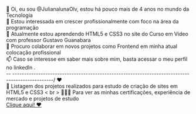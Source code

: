 👋 Oi, eu sou @JulianalunaOlv, estou há pouco mais de 4 anos no mundo da Tecnologia <br>
👀 Estou interessada em crescer profissionalmente com foco na área da programação  <br>
🌱 Atualmente estou aprendendo HTML5 e CSS3 no site do Curso em Video com professor Gustavo Guanabara  <br>
💞️ Procuro colaborar em novos projetos como Frontend em minha atual colocação profissional  <br>
📫 Caso se interesse em saber mais sobre mim, basta acessar o meu perfil no linkedln . <br>
-- -----------------------------------------------------------------------------------------------/ ♥  <br>
📘 Listagem dos projetos realizados para estudo de criação de sites em HTML5 e CSS3   < br >
👩🏻‍💻  Para ver as minhas certificações, experiência de mercado e projetos de estudo <br>
        <a href="https://julianalunaolv.github.io/projeto1/">Clique aqui! ♥ </a>
